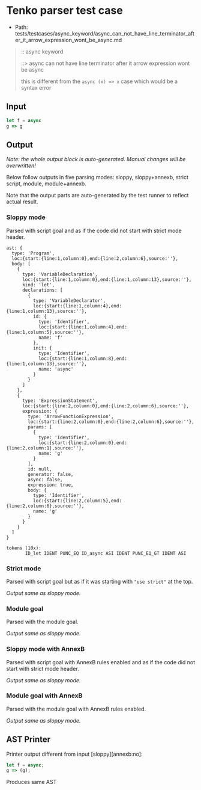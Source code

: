 # Tenko parser test case

- Path: tests/testcases/async_keyword/async_can_not_have_line_terminator_after_it_arrow_expression_wont_be_async.md

> :: async keyword
>
> ::> async can not have line terminator after it arrow expression wont be async
>
> this is different from the `async (x) => x` case which would be a syntax error

## Input

`````js
let f = async
g => g
`````

## Output

_Note: the whole output block is auto-generated. Manual changes will be overwritten!_

Below follow outputs in five parsing modes: sloppy, sloppy+annexb, strict script, module, module+annexb.

Note that the output parts are auto-generated by the test runner to reflect actual result.

### Sloppy mode

Parsed with script goal and as if the code did not start with strict mode header.

`````
ast: {
  type: 'Program',
  loc:{start:{line:1,column:0},end:{line:2,column:6},source:''},
  body: [
    {
      type: 'VariableDeclaration',
      loc:{start:{line:1,column:0},end:{line:1,column:13},source:''},
      kind: 'let',
      declarations: [
        {
          type: 'VariableDeclarator',
          loc:{start:{line:1,column:4},end:{line:1,column:13},source:''},
          id: {
            type: 'Identifier',
            loc:{start:{line:1,column:4},end:{line:1,column:5},source:''},
            name: 'f'
          },
          init: {
            type: 'Identifier',
            loc:{start:{line:1,column:8},end:{line:1,column:13},source:''},
            name: 'async'
          }
        }
      ]
    },
    {
      type: 'ExpressionStatement',
      loc:{start:{line:2,column:0},end:{line:2,column:6},source:''},
      expression: {
        type: 'ArrowFunctionExpression',
        loc:{start:{line:2,column:0},end:{line:2,column:6},source:''},
        params: [
          {
            type: 'Identifier',
            loc:{start:{line:2,column:0},end:{line:2,column:1},source:''},
            name: 'g'
          }
        ],
        id: null,
        generator: false,
        async: false,
        expression: true,
        body: {
          type: 'Identifier',
          loc:{start:{line:2,column:5},end:{line:2,column:6},source:''},
          name: 'g'
        }
      }
    }
  ]
}

tokens (10x):
       ID_let IDENT PUNC_EQ ID_async ASI IDENT PUNC_EQ_GT IDENT ASI
`````

### Strict mode

Parsed with script goal but as if it was starting with `"use strict"` at the top.

_Output same as sloppy mode._

### Module goal

Parsed with the module goal.

_Output same as sloppy mode._

### Sloppy mode with AnnexB

Parsed with script goal with AnnexB rules enabled and as if the code did not start with strict mode header.

_Output same as sloppy mode._

### Module goal with AnnexB

Parsed with the module goal with AnnexB rules enabled.

_Output same as sloppy mode._

## AST Printer

Printer output different from input [sloppy][annexb:no]:

````js
let f = async;
g => (g);
````

Produces same AST
